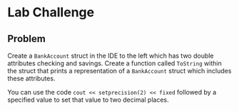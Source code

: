 # Lab Challenge
## Problem
Create a `BankAccount` struct in the IDE to the left which has two double attributes checking and savings. Create a function called `ToString` within the struct that prints a representation of a `BankAccount` struct which includes these attributes.

You can use the code `cout << setprecision(2) << fixed` followed by a specified value to set that value to two decimal places.